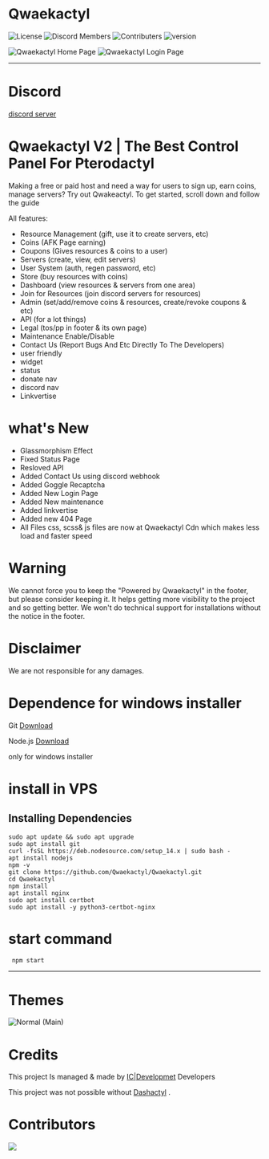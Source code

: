 # Qwaekactyl

![License](https://img.shields.io/gitlab/license/qwakeactyl/qwakeactyl?color=light%20green)
![Discord Members](https://img.shields.io/discord/991938583285989527?label=Discord%20Online)
![Contributers](https://img.shields.io/github/contributors/Qwaekactyl/Qwaekactyl?color=red)
![version](https://img.shields.io/github/v/tag/Qwaekactyl/Qwaekactyl?label=version)

![Qwaekactyl Home Page](https://media.discordapp.net/attachments/990890523483058216/991598758624247858/unknown.png)
![Qwaekactyl Login Page](https://media.discordapp.net/attachments/990890523483058216/991597051148255353/unknown.png)
<hr>

# Discord
[discord server](https://discord.gg/k26zKJVf)

# Qwaekactyl V2 | The Best Control Panel For Pterodactyl
Making a free or paid host and need a way for users to sign up, earn coins, manage servers? Try out Qwakeactyl.
To get started, scroll down and follow the guide

All features:
- Resource Management (gift, use it to create servers, etc)
- Coins (AFK Page earning)
- Coupons (Gives resources & coins to a user)
- Servers (create, view, edit servers)
- User System (auth, regen password, etc)
- Store (buy resources with coins)
- Dashboard (view resources & servers from one area)
- Join for Resources (join discord servers for resources)
- Admin (set/add/remove coins & resources, create/revoke coupons & etc)
- API (for a lot things)
- Legal (tos/pp in footer & its own page)
- Maintenance Enable/Disable
- Contact Us (Report Bugs And Etc Directly To The Developers)
- user friendly
- widget
- status
- donate nav
- discord nav
- Linkvertise

# what's New
 - Glassmorphism Effect
 - Fixed Status Page
 - Resloved API
 - Added Contact Us using discord webhook
 - Added Goggle Recaptcha
 - Added New Login Page
 - Added New maintenance 
 - Added linkvertise
 - Added new 404 Page
 - All Files css, scss& js files are now at Qwaekactyl Cdn which makes less load and faster speed 

# Warning

We cannot force you to keep the "Powered by Qwaekactyl" in the footer, but please consider keeping it. It helps getting more visibility to the project and so getting better. We won't do technical support for installations without the notice in the footer.

# Disclaimer

We are not responsible for any damages.

# Dependence for windows installer

Git [Download](https://git-scm.com/downloads)

Node.js [Download](https://nodejs.org/en/download/)

only for windows installer

# install in VPS

<h2>Installing Dependencies</h2>

`sudo apt update && sudo apt upgrade`<br>
`sudo apt install git`<br>
`curl -fsSL https://deb.nodesource.com/setup_14.x | sudo bash -`<br>
`apt install nodejs`<br>
`npm -v`<br>
`git clone https://github.com/Qwaekactyl/Qwaekactyl.git`<br>
`cd Qwaekactyl`<br>
`npm install`<br>
`apt install nginx`<br>
`sudo apt install certbot`<br>
`sudo apt install -y python3-certbot-nginx`


# start command
```js
 npm start
```

<hr>

# Themes

![Normal (Main)](https://media.discordapp.net/attachments/990890523483058216/991598758624247858/unknown.png)




# Credits

This project Is managed & made by [IC|Developmet](https://github.com/Team-IC) Developers

This project was not possible without [Dashactyl](https://github.com/Votion-Development/Dashactyl) .

# Contributors
<a href = "https://github.com/Qwaekactyl/Qwaekactyl/graphs/contributors">
  <img src = "https://contrib.rocks/image?repo=Qwaekactyl/Qwaekactyl"/>
</a>



